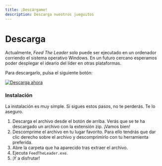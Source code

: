 ```yaml
---
title: ¡Descárgame!
description: Descarga nuestros jueguitos
---
```


# Descarga
Actualmente, _Feed The Leader_ solo puede ser ejecutado en un ordenador corriendo el sistema operativo Windows. En un futuro cercano esperamos poder desplegar el ideario del líder en otras plataformas.

Para descargarlo, pulsa el siguiente botón:

[![Descarga ahora](/assets/download.png)](/assets/miniBuild.zip)



### Instalación
La instalación es muy simple. Si sigues estos pasos, no te perderás. Te lo aseguro.
1. Descarga el archivo desde el botón de arriba. Verás que se te ha descargado un archivo con la extensión zip. ¡Vamos bien!
2. Descomprime el archivo en tu lugar favorito. Para ello tendrás que dar clic derecho sobre el archivo y descomprimirlo con tu herramienta preferida.
3. Abre la carpeta que ha aparecido tras extraer el archivo.
4. Ejecuta ``FeedTheLeader.exe``.
5. ¡Y a disfrutar!